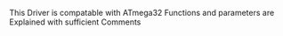 This Driver is compatable with ATmega32 
Functions and parameters are Explained with sufficient Comments
